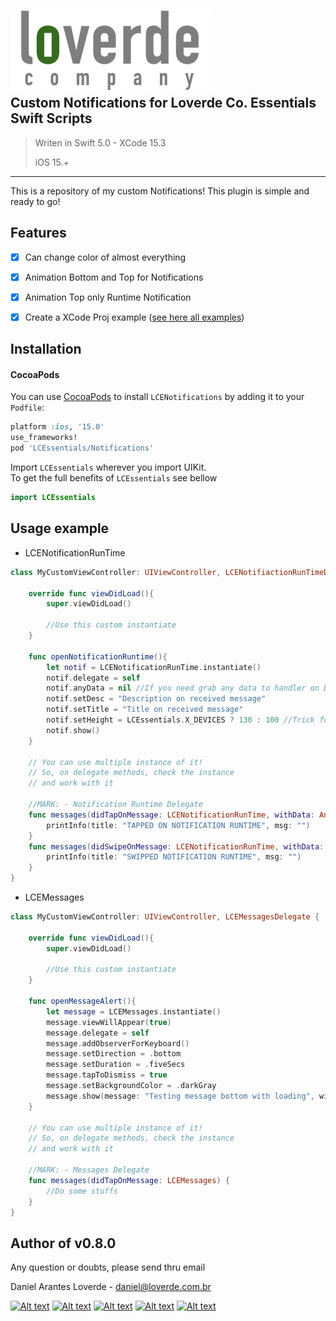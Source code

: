 
![](loverde_company_logo_full.png)  
Custom Notifications for Loverde Co. Essentials Swift Scripts
----
> Writen in Swift 5.0 - XCode 15.3
> 
> iOS 15.+
> 
----

This is a repository of my custom Notifications! This plugin is simple and ready to go!

## Features
- [x] Can change color of almost everything
- [x] Animation Bottom and Top for Notifications
- [x] Animation Top only Runtime Notification
- [x] Create a XCode Proj example ([see here all examples](https://github.com/loverde-co/LCEssentials))


Installation
----
#### CocoaPods
You can use [CocoaPods](http://cocoapods.org/) to install `LCENotifications` by adding it to your `Podfile`:

```ruby
platform :ios, '15.0'
use_frameworks!
pod 'LCEssentials/Notifications'
```

Import `LCEssentials` wherever you import UIKit.  
To get the full benefits of `LCEssentials` see bellow  

``` swift
import LCEssentials
```

## Usage example


* LCENotificationRunTime  

```swift
class MyCustomViewController: UIViewController, LCENotifiactionRunTimeDelegate {
	
    override func viewDidLoad(){
        super.viewDidLoad()
		
    	//Use this custom instantiate
    }
	
    func openNotificationRuntime(){
        let notif = LCENotificationRunTime.instantiate()
        notif.delegate = self
        notif.anyData = nil //If you need grab any data to handler on Delegate
        notif.setDesc = "Description on received message"
        notif.setTitle = "Title on received message"
        notif.setHeight = LCEssentials.X_DEVICES ? 130 : 100 //Trick for X Devices height from bottom
        notif.show()
    }
	
    // You can use multiple instance of it!
    // So, on delegate methods, check the instance
    // and work with it
	
    //MARK: - Notification Runtime Delegate
    func messages(didTapOnMessage: LCENotificationRunTime, withData: Any?) {
        printInfo(title: "TAPPED ON NOTIFICATION RUNTIME", msg: "")
    }
    func messages(didSwipeOnMessage: LCENotificationRunTime, withData: Any?) {
        printInfo(title: "SWIPPED NOTIFICATION RUNTIME", msg: "")
    }
}
```


* LCEMessages  

```swift
class MyCustomViewController: UIViewController, LCEMessagesDelegate {
	
    override func viewDidLoad(){
        super.viewDidLoad()
		
    	//Use this custom instantiate
    }
	
    func openMessageAlert(){
        let message = LCEMessages.instantiate()
        message.viewWillAppear(true)
        message.delegate = self
        message.addObserverForKeyboard()
        message.setDirection = .bottom
        message.setDuration = .fiveSecs
        message.tapToDismiss = true
        message.setBackgroundColor = .darkGray
        message.show(message: "Testing message bottom with loading", withImage: nil, showLoading: true)
    }
	
    // You can use multiple instance of it!
    // So, on delegate methods, check the instance
    // and work with it
	
    //MARK: - Messages Delegate
    func messages(didTapOnMessage: LCEMessages) {
        //Do some stuffs
    }
}
```

Author of v0.8.0
----

Any question or doubts, please send thru email

Daniel Arantes Loverde - <daniel@loverde.com.br>

[![Alt text](https://loverde.com.br/_signature/loverde_github_mail.gif "My Resume")](https://github.com/loverde-co/resume/)
[![Alt text](https://loverde.com.br/_signature/loverde_bitbucket_mail.gif "Loverde Co. Bitbucket")](https://bitbucket.org/loverde_co)
[![Alt text](https://loverde.com.br/_signature/loverde_github_mail.gif "Loverde Co. Github")](https://github.com/loverde-co)
[![Alt text](https://loverde.com.br/_signature/loverde_twitter_mail.gif "Personal Twitter")](http://twitter.com/jack_loverde)
[![Alt text](https://loverde.com.br/_signature/loverde_instagram_mail.gif "Personal Instagram")](https://instagram.com/loverde)
